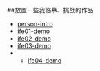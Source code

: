##放置一些我临摹、挑战的作品

* [person-intro](https://supertraveler-lee.github.io/My-challenge-project/模仿的网页/[1]经典的传奇.html)
* [ife01-demo](https://supertraveler-lee.github.io/My-challenge-project/ife2017/ife01[html-css]/ife1.html)
* [ife02-demo](https://supertraveler-lee.github.io/My-challenge-project/ife2017/ife02[html-css]/ife2.html)
* [ife03-demo](https://supertraveler-lee.github.io/My-challenge-project/ife2017/ife03[html-css]/ife3.html)
* * [ife04-demo](https://supertraveler-lee.github.io/My-challenge-project/ife2017/ife04[html-css]/ife4.html)

